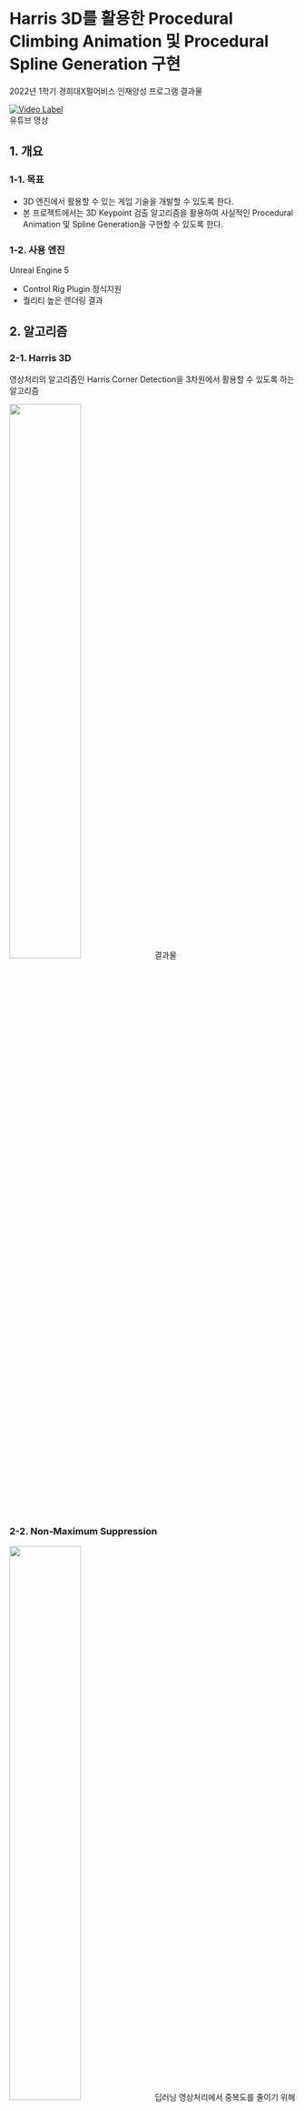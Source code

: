 # Harris 3D를 활용한 Procedural Climbing Animation 및 Procedural Spline Generation 구현
2022년 1학기 경희대X펄어비스 인재양성 프로그램 결과물

[![Video Label](http://img.youtube.com/vi/vLYE0bL-zPY/0.jpg)](https://youtu.be/vLYE0bL-zPY)
<br>
유튜브 영상

## 1. 개요
### 1-1. 목표
- 3D 엔진에서 활용할 수 있는 게임 기술을 개발할 수 있도록 한다.
- 본 프로젝트에서는 3D Keypoint 검출 알고리즘을 활용하여 사실적인 Procedural Animation 및 Spline Generation을 구현할 수 있도록 한다.

### 1-2. 사용 엔진
Unreal Engine 5
- Control Rig Plugin 정식지원
- 퀄리티 높은 렌더링 결과

## 2. 알고리즘
### 2-1. Harris 3D
영상처리의 알고리즘인 Harris Corner Detection을 3차원에서 활용할 수 있도록 하는 알고리즘

<img src = "https://user-images.githubusercontent.com/30585313/174285771-6befc042-6617-402d-965e-739d024939b7.png" width="50%" height="50%">
결과물

### 2-2. Non-Maximum Suppression
<img src = "https://user-images.githubusercontent.com/30585313/174285771-6befc042-6617-402d-965e-739d024939b7.png" width="50%" height="50%">
딥러닝 영상처리에서 중복도를 줄이기 위해 사용되는 알고리즘

<img src = "https://user-images.githubusercontent.com/30585313/174285771-6befc042-6617-402d-965e-739d024939b7.png" width="50%" height="50%">
<img src = "https://user-images.githubusercontent.com/30585313/174285771-6befc042-6617-402d-965e-739d024939b7.png" width="50%" height="50%">

Intersection of Union은 두 keypoint의 거리 및 방향의 유사성으로 대체

<img src = "https://user-images.githubusercontent.com/30585313/174285771-6befc042-6617-402d-965e-739d024939b7.png" width="50%" height="50%">
<img src = "https://user-images.githubusercontent.com/30585313/174285771-6befc042-6617-402d-965e-739d024939b7.png" width="50%" height="50%">
결과물

### 2-3. Vertex Type Detection
<img src = "https://user-images.githubusercontent.com/30585313/174285771-6befc042-6617-402d-965e-739d024939b7.png" width="50%" height="50%">
Keypoint의 특성을 판단하기 위한 알고리즘

<img src = "https://user-images.githubusercontent.com/30585313/174285771-6befc042-6617-402d-965e-739d024939b7.png" width="50%" height="50%">
<img src = "https://user-images.githubusercontent.com/30585313/174285771-6befc042-6617-402d-965e-739d024939b7.png" width="50%" height="50%">
<img src = "https://user-images.githubusercontent.com/30585313/174285771-6befc042-6617-402d-965e-739d024939b7.png" width="50%" height="50%">
결과물


## 3. 기능 구현
### 3-1. Procedural Animation
<img src = "https://user-images.githubusercontent.com/30585313/174285771-6befc042-6617-402d-965e-739d024939b7.png" width="50%" height="50%">
Inverse Kinematic을 이용하여 암벽등반하는 케릭터 애니메이션을 구현

### 3-2. Procedural Spline Generation
<img src = "https://user-images.githubusercontent.com/30585313/174285771-6befc042-6617-402d-965e-739d024939b7.png" width="50%" height="50%">
<img src = "https://user-images.githubusercontent.com/30585313/174285771-6befc042-6617-402d-965e-739d024939b7.png" width="50%" height="50%">
Harris 3D 연산을 통한 Point를 이용하여 생성한 Line

## 4. 최종 결과 
### 4-1. Procedural Animation
<img src = "https://user-images.githubusercontent.com/30585313/183239606-e3e10825-24ba-4611-82d4-f6cd6d8480d7.gif" width="50%" height="50%">
<img src = "https://user-images.githubusercontent.com/30585313/183240964-277e3d01-ee7f-4e77-b5b9-8bdc822dcaed.gif" width="50%" height="50%">
<img src = "https://user-images.githubusercontent.com/30585313/183240975-3416c43a-7f37-4145-b156-1141d6ff8106.gif" width="50%" height="50%">

### 4-2. Procedural Spline Generation
<img src = "https://user-images.githubusercontent.com/30585313/183239580-5e06a2cf-ceba-427e-9df8-1e74593f795e.gif" width="50%" height="50%">
<img src = "https://user-images.githubusercontent.com/30585313/183239595-7f28b9ee-be49-4751-9ca7-d21fbe3be5ba.gif" width="50%" height="50%">
<img src = "https://user-images.githubusercontent.com/30585313/183239597-970b62da-b91a-4f6d-ad65-d882bd5664f5.gif" width="50%" height="50%">
<img src = "https://user-images.githubusercontent.com/30585313/183239600-283e76e4-c234-4db9-b8ea-51a8da8bfa6e.gif" width="50%" height="50%">
<img src = "https://user-images.githubusercontent.com/30585313/183239602-61db2ba0-b174-4da7-b9fd-25f5c23f044f.gif" width="50%" height="50%">


## 5. 결론
애니메이션: 순간 어색함
Spline: 뚫려 생성된 모습

상황에 따라 적절한 Harris 3D 활용이 필요하다.
